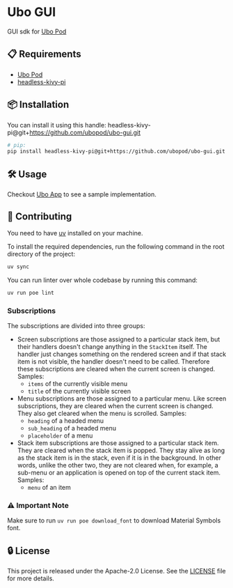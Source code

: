 # Ubo GUI

GUI sdk for [Ubo Pod](https://github.com/ubopod)

## 📋 Requirements

- [Ubo Pod](https://github.com/ubopod)
- [headless-kivy-pi](https://github.com/ubopod/headless-kivy-pi)

## 📦 Installation

You can install it using this handle: headless-kivy-pi@git+<https://github.com/ubopod/ubo-gui.git>

```sh
# pip:
pip install headless-kivy-pi@git+https://github.com/ubopod/ubo-gui.git
```

## 🛠 Usage

Checkout [Ubo App](https://github.com/ubopod/ubo-app) to see a sample implementation.

## 🤝 Contributing

You need to have [uv](https://github.com/astral-sh/uv) installed on your machine.

To install the required dependencies, run the following command in the root directory of the project:

```sh
uv sync
```

You can run linter over whole codebase by running this command:

```sh
uv run poe lint
```

### Subscriptions

The subscriptions are divided into three groups:

- Screen subscriptions are those assigned to a particular stack item, but their handlers doesn't change anything in the `StackItem` itself.
  The handler just changes something on the rendered screen and if that stack item is not visible, the handler doesn't need to be called.
  Therefore these subscriptions are cleared when the current screen is changed.
  Samples:
  - `items` of the currently visible menu
  - `title` of the currently visible screen
- Menu subscriptions are those assigned to a particular menu. Like screen subscriptions, they are cleared when the current screen is changed. They also get cleared when the menu is scrolled.
  Samples:
  - `heading` of a headed menu
  - `sub_heading` of a headed menu
  - `placeholder` of a menu
- Stack item subscriptions are those assigned to a particular stack item. They are cleared when the stack item is popped. They stay alive as long as the stack item is in the stack, even if it is in the background.
  In other words, unlike the other two, they are not cleared when, for example, a sub-menu or an application is opened on top of the current stack item.
  Samples:
  - `menu` of an item

### ⚠️ Important Note

Make sure to run `uv run poe download_font` to download Material Symbols font.

## 🔒 License

This project is released under the Apache-2.0 License. See the [LICENSE](./LICENSE)
file for more details.

